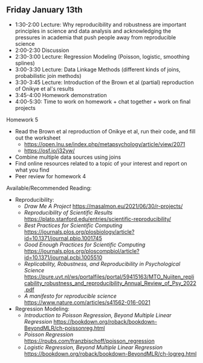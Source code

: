 ## Friday January 13th

  * 1:30-2:00 Lecture: Why reproducibility and robustness are important
  principles in science and data analysis and acknowledging the pressures in
  academia that push people away from reproducible science
  * 2:00-2:30 Discussion
  * 2:30-3:00 Lecture: Regression Modeling (Poisson, logistic, smoothing splines)
  * 3:00-3:30 Lecture: Data Linkage Methods (different kinds of joins, probabilistic join
  methods)
  * 3:30-3:45 Lecture: Introduction of the Brown et al (partial) reproduction of Onikye et al's results
  * 3:45-4:00 Homework demonstration
  * 4:00-5:30: Time to work on homework + chat together + work on final projects 
  
Homework 5 
  * Read the Brown et al reproduction of Onikye et al, run their code, and fill out the worksheet
    * https://open.lnu.se/index.php/metapsychology/article/view/2071
    * https://osf.io/j32yw/ 
  * Combine multiple data sources using joins
  * Find online resources related to a topic of your interest and report on what you find
  * Peer review for homework 4
  
Available/Recommended Reading:

  * Reproducibility:
    * *Draw Me A Project* https://masalmon.eu/2021/06/30/r-projects/
    * *Reproducibility of Scientific Results* https://plato.stanford.edu/entries/scientific-reproducibility/ 
    * *Best Practices for Scientific Computing* https://journals.plos.org/plosbiology/article?id=10.1371/journal.pbio.1001745
    * *Good Enough Practices for Scientific Computing* https://journals.plos.org/ploscompbiol/article?id=10.1371/journal.pcbi.1005510 
    * *Replicability, Robustness, and Reproducibility in Psychological Science* https://pure.uvt.nl/ws/portalfiles/portal/59415163/MTO_Nuijten_replicability_robustness_and_reproducibility_Annual_Review_of_Psy_2022.pdf 
    * *A manifesto for reproducible science* https://www.nature.com/articles/s41562-016-0021
  * Regression Modeling:
    * *Introduction to Poisson Regression, Beyond Multiple Linear Regression* https://bookdown.org/roback/bookdown-BeyondMLR/ch-poissonreg.html 
    * *Poisson Regression* https://rpubs.com/franzbischoff/poisson_regression 
    * *Logistic Regression, Beyond Multiple Linear Regression* https://bookdown.org/roback/bookdown-BeyondMLR/ch-logreg.html 
    